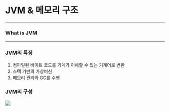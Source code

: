 # JVM & 메모리 구조

--------

### What is JVM

---------------
### JVM의 특징
1. 컴파일된 바이트 코드를 기계가 이해할 수 있는 기계어로 변환
2. 스택 기반의 가상머신
3. 메모리 관리와 GC를 수행

### JVM의 구성
![](https://raw.githubusercontent.com/GimunLee/tech-refrigerator/master/Language/JAVA/resources/java-jvm-01.png)
